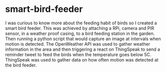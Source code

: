 # smart-bird-feeder
I was curious to know more about the feeding habit of birds so I created a smart bird feeder. 
This was achieved by attaching a RPi, camera and PIR sensor, in a weather proof casing, to a bird feeding station in the garden. Then running a python script that would capture an image at intervals when motion is detected.
The OpenWeather API was used to gather weather information in the area and then triggering a react on ThingSpeak to send a reminder tweet to feed the birds when the temperature goes below 5C.
ThingSpeak was used to gather data on how often motion was detected at the bird feeder.
